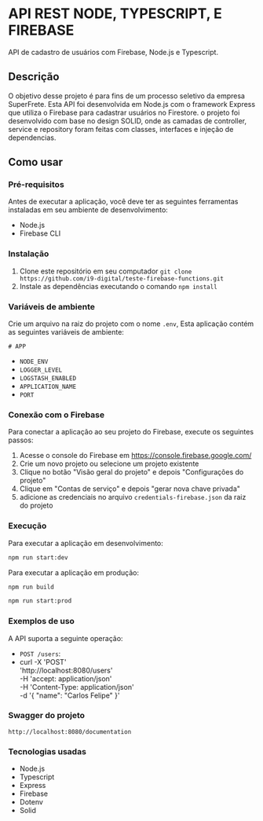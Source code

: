 # API REST NODE, TYPESCRIPT, E FIREBASE

API de cadastro de usuários com Firebase, Node.js e Typescript.

## Descrição

O objetivo desse projeto é para fins de um processo seletivo da empresa SuperFrete.
Esta API foi desenvolvida em Node.js com o framework Express que utiliza o Firebase para cadastrar usuários no Firestore. o projeto foi desenvolvido com base no design SOLID, onde as camadas de controller, service e repository foram feitas com classes, interfaces e injeção de dependencias.

## Como usar

### Pré-requisitos

Antes de executar a aplicação, você deve ter as seguintes ferramentas instaladas em seu ambiente de desenvolvimento:

- Node.js
- Firebase CLI

### Instalação

1. Clone este repositório em seu computador `git clone https://github.com/i9-digital/teste-firebase-functions.git`
2. Instale as dependências executando o comando `npm install`

### Variáveis de ambiente

Crie um arquivo na raiz do projeto com o nome `.env`,
Esta aplicação contém as seguintes variáveis de ambiente:

`# APP`
- `NODE_ENV`
- `LOGGER_LEVEL`
- `LOGSTASH_ENABLED`
- `APPLICATION_NAME`
- `PORT`

### Conexão com o Firebase

Para conectar a aplicação ao seu projeto do Firebase, execute os seguintes passos:

1. Acesse o console do Firebase em https://console.firebase.google.com/
2. Crie um novo projeto ou selecione um projeto existente
3. Clique no botão "Visão geral do projeto" e depois "Configurações do projeto"
4. Clique em "Contas de serviço" e depois "gerar nova chave privada"
5. adicione as credenciais no arquivo `credentials-firebase.json` da raiz do projeto

### Execução

Para executar a aplicação em desenvolvimento:

```bash
npm run start:dev
```

Para executar a aplicação em produção:

```bash
npm run build
```

```bash
npm run start:prod
```

### Exemplos de uso
A API suporta a seguinte operação:

- `POST /users`:
- curl -X 'POST' \
    'http://localhost:8080/users' \
    -H 'accept: application/json' \
    -H 'Content-Type: application/json' \
    -d '{
    "name": "Carlos Felipe"
  }'

### Swagger do projeto

`http://localhost:8080/documentation`


### Tecnologias usadas
- Node.js
- Typescript
- Express
- Firebase
- Dotenv
- Solid